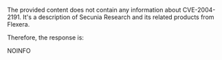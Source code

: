 The provided content does not contain any information about CVE-2004-2191. It's a description of Secunia Research and its related products from Flexera.

Therefore, the response is:

NOINFO